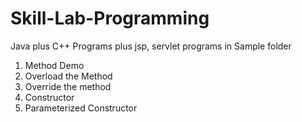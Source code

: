 # Skill-Lab-Programming
Java  plus  C++ Programs  plus jsp, servlet programs in Sample folder

1. Method Demo
2. Overload the Method
3. Override the method
4. Constructor
5. Parameterized Constructor 
